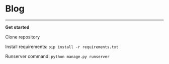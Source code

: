 # Blog
____
**Get started**

Clone repository

Install requirements:
    `pip install -r requirements.txt`

Runserver command:
    `python manage.py runserver`